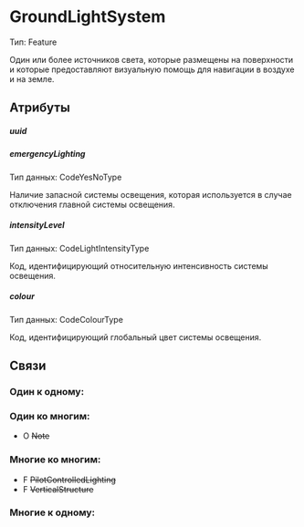 GroundLightSystem
===============
Тип: Feature

Один или более источников света, которые размещены на поверхности и которые предоставляют визуальную помощь для навигации в воздухе и на земле.

## Атрибуты

##### uuid

##### emergencyLighting
Тип данных: CodeYesNoType

Наличие запасной системы освещения, которая используется в случае отключения главной системы освещения.

##### intensityLevel
Тип данных: CodeLightIntensityType

Код, идентифицирующий относительную интенсивность системы освещения.

##### colour
Тип данных: CodeColourType

Код, идентифицирующий глобальный цвет системы освещения.


## Связи

### Один к одному:

### Один ко многим:

- O ~~Note~~

### Многие ко многим:

- F ~~PilotControlledLighting~~
- F ~~VerticalStructure~~

### Многие к одному:

